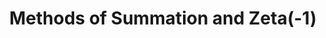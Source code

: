 ---
title: Methods of Summation and Zeta(-1)
semester_name: Fall 2024
semester_order: 5
order: 3
status: in-progress
downloads:
  - label: Methods of Summation and Zeta(-1)
    url: /downloads/Methods%20of%20Summation%20and%20Zeta(-1).pdf
---